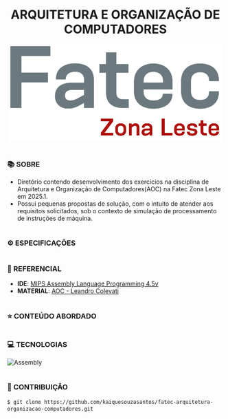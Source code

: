 <h1 align=center>ARQUITETURA E ORGANIZAÇÃO DE COMPUTADORES</h1>

<p align="center">
  <img src="fatec.png" width="500">
</p>

#
### 📚 SOBRE

- Diretório contendo desenvolvimento dos exercícios na disciplina de Arquitetura e Organização de Computadores(AOC) na Fatec Zona Leste em 2025.1.
- Possui pequenas propostas de solução, com o intuito de atender aos requisitos solicitados, sob o contexto de simulação de processamento de instruções de máquina.

# 
### ⚙️ ESPECIFICAÇÕES

#
### 📄 REFERENCIAL

- **IDE**: [MIPS Assembly Language Programming 4.5v](https://computerscience.missouristate.edu/mars-mips-simulator.htm)
- **MATERIAL**: [AOC - Leandro Colevati](https://www.leandrocolevati.com.br/materiais?disciplina=4703-010)

#
### ⭐ CONTEÚDO ABORDADO

#
### 💻 TECNOLOGIAS
![Assembly](https://img.shields.io/badge/-assembly-0D1117?style=for-the-badge&logo=assembly&logoColor=1572B6&labelColor=0D1117)&nbsp;

#
### 🔗 CONTRIBUIÇÃO

```
$ git clone https://github.com/kaiquesouzasantos/fatec-arquitetura-organizacao-computadores.git 
```
